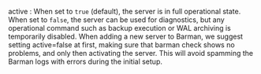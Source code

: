 active
:   When set to `true` (default), the server is in full operational state.
    When set to `false`, the server can be used for diagnostics, but any
    operational command such as backup execution or WAL archiving is
    temporarily disabled. When adding a new server to Barman, we suggest
    setting active=false at first, making sure that barman check shows
    no problems, and only then activating the server. This will avoid
    spamming the Barman logs with errors during the initial setup.
